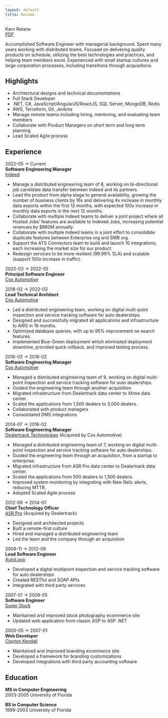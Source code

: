 ```yaml
---
layout: default
title: Resume
---
```


Karn Ratana  
[PDF](../assets/resume.pdf)  


Accomplished Software Engineer with managerial background.   Spent many years working with distributed teams.  Focused on delivering quality products on schedule, utilizing the best technologies and practices, and helping team members excel.  Experienced with small startup cultures and large corporation processes, including transitions through acquisitions.


## Highlights
- Architectural designs and technical documentations 
- Full Stack Developer
- .NET, C#, JavaScript/AngularJS/ReactJS, SQL Server, MongoDB, Redis
- AWS, Terraform, Git, Jenkins 
- Manage remote teams including hiring, mentoring, and evaluating team members
- Collaborate with Product Managers on short term and long term planning
- Lead Scaled Agile process


## Experience
2022-05 → Current  
**Software Engineering Manager**  
[Indeed](https://www.indeed.com/)  
- Manage a distributed engineering team of 8, working on bi-directional job candidate data transfer between Indeed and its partners.
- Lead the product from alpha stage to general availability, growing the number of business clients by 16x and delivering 4x increase in monthly data exports within the first 12 months, with expected 100x increase in monthly data exports in the next 12 months.
- Collaborate with multiple Indeed teams to deliver a joint project where all Hosted Jobs’ features are available to Indexed Jobs, increasing potential revenues by $880M annually.
- Collaborate with multiple Indeed teams in a joint effort to consolidate duplicate features between Enterprise org and SMB org. 
- Support the ATS Connectors team to build and launch 10 integrations, each increasing the market size for our product.
- Redesign services to be more resilient (99.99% SLA) and scalable (support 100x increase in traffic).

2022-03 → 2022-05  
**Principal Software Engineer**  
[Cox Automotive](https://www.coxautoinc.com/)  


2018-02 → 2022-03  
**Lead Technical Architect**  
[Cox Automotive](https://www.coxautoinc.com/)  
- Led a distributed engineering team, working on digital multi-point inspection and service tracking software for auto dealerships.
- Designed and successfully migrated all applications and infrastructure to AWS in 18 months.
- Optimized database queries, with up to 95% improvement on search features.
- Implemented Blue-Green deployment which eliminated deployment downtime, provided quick rollback, and improved testing process.
   
2016-02 → 2018-02  
**Software Engineering Manager**  
[Cox Automotive](https://www.coxautoinc.com/)  
- Managed a distributed engineering team of 9, working on digital multi-point inspection and service tracking software for auto dealerships.
- Guided the engineering team through another acquisition.
- Migrated infrastructure from Dealertrack data center to Xtime data center.
- Scaled the applications from 1,500 dealers to 3,000 dealers.
- Collaborated with product managers
- Consolidated DMS integrations 

2014-07 → 2016-02  
**Software Engineering Manager**  
[Dealertrack Technologies](https://www.dealertrack.com) (Acquired by Cox Automotive)
- Managed a distributed engineering team of 7, working on digital multi-point inspection and service tracking software for auto dealerships.
- Guided the engineering team through an acquisition, from a startup to enterprise.
- Migrated infrastructure from ASR Pro data center to Dealertrack data center.
- Scaled the applications from 500 dealers to 1,500 dealers.
- Improved system monitoring by integrating with New Relic alerts, reducing MTTR.
- Adopted Scaled Agile process

2012-09 → 2014-07  
**Chief Technology Officer**  
[ASR Pro](https://www.asrpro.com) (Acquired by Dealertrack)  
- Designed and architected projects
- Built a remote-first culture
- Hired and managed a distributed engineering team
- Led the team and the company through an acquisition 

2008-11 → 2012-09  
**Lead Software Engineer**  
[AutoLoop](https://www.autoloop.com)  
- Developed a digital multipoint inspection and service tracking software for auto dealerships
- Created RESTful and SOAP APIs
- Integrated with third party services

2007-01 → 2008-05  
**Software Engineer**  
[Super Stock](https://www.superstock.com)  
- Maintained and improved stock photography ecommerce site
- Updated web application from classic ASP to ASP .NET

2005-05 → 2007-01  
**Web Developer**  
[Clayton Kendall](https://www.claytonkendall.com)
- Maintained and improved branding ecommerce site 
- Developed a framework for branding customizations
- Developed integrations with third party accounting software


## Education
**MS in Computer Engineering**  
2003-2005 University of Florida 

**BS in Computer Science**  
1999-2003 University of Florida 

